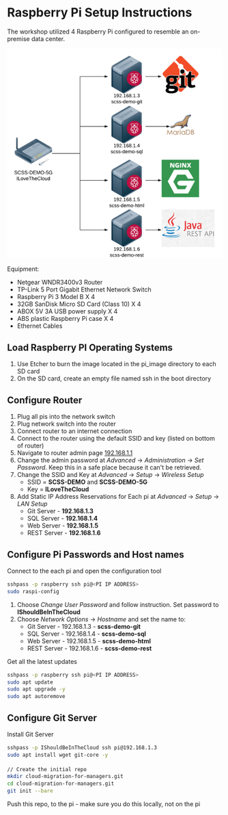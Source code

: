 # Raspberry Pi Setup Instructions

The workshop utilized 4 Raspberry Pi configured to resemble an on-premise data
center.

![Data Center](data-center.png)

Equipment:

- Netgear WNDR3400v3 Router
- TP-Link 5 Port Gigabit Ethernet Network Switch
- Raspberry Pi 3 Model B X 4
- 32GB SanDisk Micro SD Card (Class 10) X 4
- ABOX 5V 3A USB power supply X 4
- ABS plastic Raspberry Pi case X 4
- Ethernet Cables

## Load Raspberry PI Operating Systems

1. Use Etcher to burn the image located in the pi_image directory to each SD
   card
1. On the SD card, create an empty file named ssh in the boot directory

## Configure Router

1. Plug all pis into the network switch
1. Plug network switch into the router
1. Connect router to an internet connection
1. Connect to the router using the default SSID and key (listed on bottom of
   router)
1. Navigate to router admin page [192.168.1.1](http://192.168.1.1)
1. Change the admin password at _Advanced_ -> _Administration_ -> _Set
   Password_. Keep this in a safe place because it can't be retrieved.
1. Change the SSID and Key at _Advanced_ -> _Setup_ -> _Wireless Setup_
   - SSID = **SCSS-DEMO** and **SCSS-DEMO-5G**
   - Key = **ILoveTheCloud**
1. Add Static IP Address Reservations for Each pi at _Advanced_ -> _Setup_ ->
   _LAN Setup_
   - Git Server - **192.168.1.3**
   - SQL Server - **192.168.1.4**
   - Web Server - **192.168.1.5**
   - REST Server - **192.168.1.6**

## Configure Pi Passwords and Host names

Connect to the each pi and open the configuration tool

```bash
sshpass -p raspberry ssh pi@<PI IP ADDRESS>
sudo raspi-config
```

1. Choose _Change User Password_ and follow instruction. Set password to
   **IShouldBeInTheCloud**
1. Choose _Network Options_ -> _Hostname_ and set the name to:
   - Git Server - 192.168.1.3 - **scss-demo-git**
   - SQL Server - 192.168.1.4 - **scss-demo-sql**
   - Web Server - 192.168.1.5 - **scss-demo-html**
   - REST Server - 192.168.1.6 - **scss-demo-rest**

Get all the latest updates

```bash
sshpass -p raspberry ssh pi@<PI IP ADDRESS>
sudo apt update
sudo apt upgrade -y
sudo apt autoremove
```

## Configure Git Server

Install Git Server
```bash
sshpass -p IShouldBeInTheCloud ssh pi@192.168.1.3
sudo apt install wget git-core -y

// Create the initial repo
mkdir cloud-migration-for-managers.git
cd cloud-migration-for-managers.git
git init --bare
```

Push this repo, to the pi - make sure you do this locally, not on the pi

```bash
```
